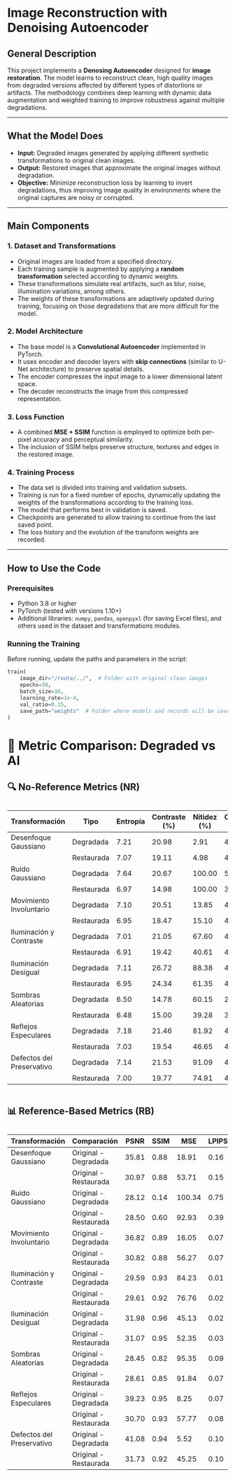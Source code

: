 # Image Reconstruction with Denoising Autoencoder

## General Description

This project implements a **Denosing Autoencoder** designed for **image restoration**. The model learns to reconstruct clean, high quality images from degraded versions affected by different types of distortions or artifacts. The methodology combines deep learning with dynamic data augmentation and weighted training to improve robustness against multiple degradations.

---

## What the Model Does

- **Input:** Degraded images generated by applying different synthetic transformations to original clean images.
- **Output:** Restored images that approximate the original images without degradation.
- **Objective:** Minimize reconstruction loss by learning to invert degradations, thus improving image quality in environments where the original captures are noisy or corrupted.

---

## Main Components

### 1. Dataset and Transformations

- Original images are loaded from a specified directory.
- Each training sample is augmented by applying a **random transformation** selected according to dynamic weights.
- These transformations simulate real artifacts, such as blur, noise, illumination variations, among others.
- The weights of these transformations are adaptively updated during training, focusing on those degradations that are more difficult for the model.

### 2. Model Architecture

- The base model is a **Convolutional Autoencoder** implemented in PyTorch.
- It uses encoder and decoder layers with **skip connections** (similar to U-Net architecture) to preserve spatial details.
- The encoder compresses the input image to a lower dimensional latent space.
- The decoder reconstructs the image from this compressed representation.

### 3. Loss Function

- A combined **MSE + SSIM** function is employed to optimize both per-pixel accuracy and perceptual similarity.
- The inclusion of SSIM helps preserve structure, textures and edges in the restored image.

### 4. Training Process

- The data set is divided into training and validation subsets.
- Training is run for a fixed number of epochs, dynamically updating the weights of the transformations according to the training loss.
- The model that performs best in validation is saved.
- Checkpoints are generated to allow training to continue from the last saved point.
- The loss history and the evolution of the transform weights are recorded.

---

## How to Use the Code

### Prerequisites

- Python 3.8 or higher
- PyTorch (tested with versions 1.10+)
- Additional libraries: `numpy`, `pandas`, `openpyxl` (for saving Excel files), and others used in the dataset and transformations modules.

### Running the Training

Before running, update the paths and parameters in the script:

```python
train(
    image_dir="/route/../",  # Folder with original clean images
    epochs=30,
    batch_size=16,
    learning_rate=1e-4,
    val_ratio=0.15,
    save_path="weights"  # Folder where models and records will be saved
)
````
# 🤖 Metric Comparison: Degraded vs AI 

## 🔍 No-Reference Metrics (NR)

<div style="overflow-x: auto">

| Transformación               | Tipo       | Entropía | Contraste (%) | Nitidez (%) | Colorido (%) | BRISQUE | NIQE  | NIMA  |
|-----------------------------|------------|----------|----------------|--------------|----------------|---------|-------|-------|
| Desenfoque Gaussiano        | Degradada  | 7.21     | 20.98          | 2.91         | 44.35          | 0.72    | 0.64  | 2.33  |
|                             | Restaurada | 7.07     | 19.11          | 4.98         | 45.78          | 0.70    | 0.57  | 2.25  |
| Ruido Gaussiano             | Degradada  | 7.64     | 20.67          | 100.00       | 54.32          | 0.72    | 0.40  | 6.34  |
|                             | Restaurada | 6.97     | 14.98          | 100.00       | 37.07          | 0.43    | 0.53  | 3.19  |
| Movimiento Involuntario     | Degradada  | 7.10     | 20.51          | 13.85        | 45.82          | 0.51    | 0.61  | 2.41  |
|                             | Restaurada | 6.95     | 18.47          | 15.10        | 46.00          | 0.50    | 0.58  | 2.32  |
| Iluminación y Contraste     | Degradada  | 7.01     | 21.05          | 67.60        | 47.19          | 0.20    | 0.63  | 2.87  |
|                             | Restaurada | 6.91     | 19.42          | 40.61        | 48.09          | 0.29    | 0.59  | 2.48  |
| Iluminación Desigual        | Degradada  | 7.11     | 26.72          | 88.38        | 42.89          | 0.17    | 0.67  | 3.69  |
|                             | Restaurada | 6.95     | 24.34          | 61.35        | 42.63          | 0.27    | 0.64  | 3.11  |
| Sombras Aleatorias          | Degradada  | 6.50     | 14.78          | 60.15        | 27.90          | 0.26    | 0.78  | 2.15  |
|                             | Restaurada | 6.48     | 15.00          | 39.28        | 30.60          | 0.29    | 0.73  | 2.14  |
| Reflejos Especulares        | Degradada  | 7.18     | 21.46          | 81.92        | 48.82          | 0.15    | 0.62  | 2.86  |
|                             | Restaurada | 7.03     | 19.54          | 46.65        | 49.30          | 0.26    | 0.58  | 2.48  |
| Defectos del Preservativo   | Degradada  | 7.14     | 21.53          | 91.09        | 47.56          | 0.10    | 0.60  | 3.25  |
|                             | Restaurada | 7.00     | 19.77          | 74.91        | 48.01          | 0.19    | 0.57  | 2.70  |


</div>

## 📊 Reference-Based Metrics (RB)

<div style="overflow-x: auto">

| Transformación             | Comparación              | PSNR  | SSIM  | MSE    | LPIPS |
|---------------------------|--------------------------|-------|-------|--------|--------|
| Desenfoque Gaussiano      | Original - Degradada     | 35.81 | 0.88  | 18.91  | 0.16   |
|                           | Original - Restaurada    | 30.97 | 0.88  | 53.71  | 0.15   |
| Ruido Gaussiano           | Original - Degradada     | 28.12 | 0.14  | 100.34 | 0.75   |
|                           | Original - Restaurada    | 28.50 | 0.60  | 92.93  | 0.39   |
| Movimiento Involuntario   | Original - Degradada     | 36.82 | 0.89  | 16.05  | 0.07   |
|                           | Original - Restaurada    | 30.82 | 0.88  | 56.27  | 0.07   |
| Iluminación y Contraste   | Original - Degradada     | 29.59 | 0.93  | 84.23  | 0.01   |
|                           | Original - Restaurada    | 29.61 | 0.92  | 76.76  | 0.02   |
| Iluminación Desigual      | Original - Degradada     | 31.98 | 0.96  | 45.13  | 0.02   |
|                           | Original - Restaurada    | 31.07 | 0.95  | 52.35  | 0.03   |
| Sombras Aleatorias        | Original - Degradada     | 28.45 | 0.82  | 95.35  | 0.09   |
|                           | Original - Restaurada    | 28.61 | 0.85  | 91.84  | 0.07   |
| Reflejos Especulares      | Original - Degradada     | 39.23 | 0.95  | 8.25   | 0.07   |
|                           | Original - Restaurada    | 30.70 | 0.93  | 57.77  | 0.08   |
| Defectos del Preservativo | Original - Degradada     | 41.08 | 0.94  | 5.52   | 0.10   |
|                           | Original - Restaurada    | 31.73 | 0.92  | 45.25  | 0.10   |


</div>
